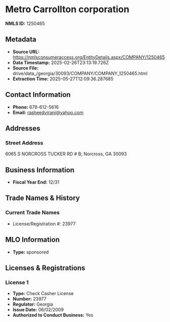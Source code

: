 # Metro Carrollton corporation

**NMLS ID:** 1250465

## Metadata
- **Source URL:** https://nmlsconsumeraccess.org/EntityDetails.aspx/COMPANY/1250465
- **Data Timestamp:** 2025-02-26T23:13:19.726Z
- **Source File:** drive/data_/georgia/30093/COMPANY/COMPANY_1250465.html
- **Extraction Time:** 2025-05-27T12:09:36.287685

## Contact Information
- **Phone:** 678-612-5616
- **Email:** rasheedvirani@yahoo.com

## Addresses
### Street Address
6065 S NORCROSS TUCKER RD # B; Norcross, GA 30093

## Business Information
- **Fiscal Year End:** 12/31

## Trade Names & History
### Current Trade Names
- License/Registration #: 23977

## MLO Information
- **Type:** sponsored

## Licenses & Registrations

### License 1
- **Type:** Check Casher License
- **Number:** 23977
- **Regulator:** Georgia
- **Issue Date:** 06/02/2009
- **Authorized to Conduct Business:** Yes
